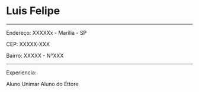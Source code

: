 # Luis Felipe

---


Endereço: XXXXXx - Marilia - SP

CEP: XXXXX-XXX

Bairro: XXXXX - N°XXX

---


Experiencia:

Aluno Unimar
Aluno do Ettore
